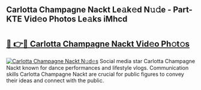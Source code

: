 ## Carlotta Champagne Nackt Le𝚊k𝚎d N𝚞𝚍e - Part-KTE Vid𝚎o Photos Le𝚊ks iMhcd

# <h2><a href="http://fb4ngl4.evod.top/?m=Carlotta+Champagne+Nackt">🔗 👉🔴 Carlotta Champagne Nackt Vid𝚎o Ph𝚘t𝚘s</a></h2>

[![Carlotta Champagne Nackt N𝚞d𝚎s](https://i.imgur.com/8V9OHl7.gif)](http://fb4ngl4.evod.top/?m=Carlotta+Champagne+Nackt)
Social media star Carlotta Champagne Nackt known for dance performances and lifestyle vlogs. Communication skills Carlotta Champagne Nackt are crucial for public figures to convey their ideas and connect with the public. 

